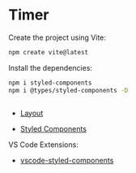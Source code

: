 # Timer

Create the project using Vite:
```sh
npm create vite@latest
```

Install the dependencies:
```sh
npm i styled-components
npm i @types/styled-components -D

```


```sh

```

- [Layout](https://www.figma.com/design/vH0qteueRPpQmvnhHvzqLH/Ignite-Timer?t=6Ve5KA0TGqEvjcOq-0)

- [Styled Components](https://styled-components.com/)


VS Code Extensions:
- [vscode-styled-components](https://marketplace.visualstudio.com/items?itemName=styled-components.vscode-styled-components)